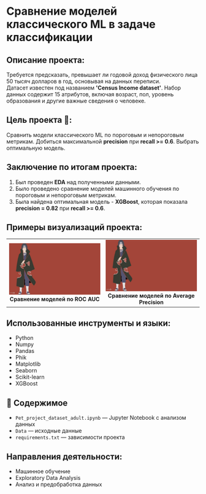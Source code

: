 # Сравнение моделей классического ML в задаче классификации

##  Описание проекта:
Требуется предсказать, превышает ли годовой доход физического лица 50 тысяч долларов в год, основывая на данных переписи.  
Датасет известен под названием **'Census Income dataset'**. Набор данных содержит 15 атрибутов, включая возраст, пол, уровень образования и другие важные сведения о человеке.

## Цель проекта :dart::
Сравнить модели классического ML по пороговым и непороговым метрикам. Добиться максимальной **precision** при **recall >= 0.6**. Выбрать оптимальную модель.

## Заключение по итогам проекта:
1. Был проведен **EDA** над полученными данными.
2. Было проведено сравнение моделей машинного обучения по пороговым и непороговым метрикам.
3. Была найдена оптимальная модель - **XGBoost**, которая показала **precision = 0.82** при **recall >= 0.6**.


## Примеры визуализаций проекта:
<table align="center">
  <tr>
    <td align="center">
      <img src="Images/2.jpg" width="750"/><br>
      <b>Сравнение моделей по ROC AUC</b>
    </td>
    <td align="center">
      <img src="Images/2.jpg" width="750"/><br>
      <b>Сравнение моделей по Average Precision</b>
    </td>
  </tr>
</table>

## Использованные инструменты и языки:
* Python
* Numpy
* Pandas
* Phik
* Matplotlib
* Seaborn
* Scikit-learn
* XGBoost

## 📂 Содержимое
- `Pet_project_dataset_adult.ipynb` — Jupyter Notebook с анализом данных  
- `Data` — исходные данные  
- `requirements.txt` — зависимости проекта

## Направления деятельности:
* Машинное обучение
* Exploratory Data Analysis
* Анализ и предобработка данных

